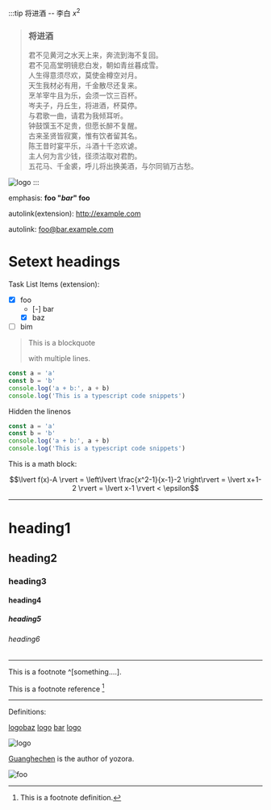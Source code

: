 
:::tip 将进酒 -- 李白 $x^2$

>
> ### 将进酒
>
> 君不见黄河之水天上来，奔流到海不复回。\
> 君不见高堂明镜悲白发，朝如青丝暮成雪。\
> 人生得意须尽欢，莫使金樽空对月。\
> 天生我材必有用，千金散尽还复来。\
> 烹羊宰牛且为乐，会须一饮三百杯。\
> 岑夫子，丹丘生，将进酒，杯莫停。\
> 与君歌一曲，请君为我倾耳听。\
> 钟鼓馔玉不足贵，但愿长醉不复醒。\
> 古来圣贤皆寂寞，惟有饮者留其名。\
> 陈王昔时宴平乐，斗酒十千恣欢谑。\
> 主人何为言少钱，径须沽取对君酌。\
> 五花马、千金裘，呼儿将出换美酒，与尔同销万古愁。
>

![logo][]
:::

emphasis: **foo "*bar*" foo**

autolink(extension): http://example.com

autolink: <foo@bar.example.com>

Setext headings
=========

Task List Items (extension):

- [x] foo
  - [-] bar
  - [x] baz
- [ ] bim

> This is a blockquote
>
> with multiple lines.

```typescript title="demo.ts"
const a = 'a'
const b = 'b'
console.log('a + b:', a + b)
console.log('This is a typescript code snippets')
```

Hidden the linenos

```typescript title="demo.ts" linenos=false
const a = 'a'
const b = 'b'
console.log('a + b:', a + b)
console.log('This is a typescript code snippets')
```

This is a math block:

$$\lvert f(x)-A \rvert = \left\lvert \frac{x^2-1}{x-1}-2 \right\rvert = \lvert x+1-2 \rvert = \lvert x-1 \rvert  < \epsilon$$

---

# heading1
## heading2
### heading3
#### heading4
##### heading5
###### heading6

---

This is a footnote ^[something....].

[^foo-2]: This is a footnote definition.

This is a footnote reference [^foo-2]

---

Definitions:

[logo]: /img/logo.png "The logo of Yozora"
[bar]: /bar "title2"
[baz]: /waw

[logo][bar][baz]
[logo] [bar][baz]
[logo][]

![logo][]

[Guanghechen](https://github.com/guanghechen "this is a link") is the author of yozora.

![foo](https://avatars.githubusercontent.com/u/42513619?v=4 "guanghechen")

